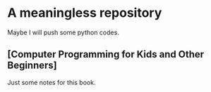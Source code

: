 # A meaningless repository

Maybe I will push some python codes.

## [Computer Programming for Kids and Other Beginners]

Just some notes for this book.
